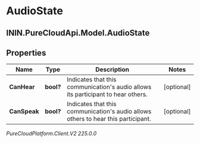 # AudioState

## ININ.PureCloudApi.Model.AudioState

## Properties

|Name | Type | Description | Notes|
|------------ | ------------- | ------------- | -------------|
| **CanHear** | **bool?** | Indicates that this communication&#39;s audio allows its participant to hear others. | [optional] |
| **CanSpeak** | **bool?** | Indicates that this communication&#39;s audio allows others to hear this participant. | [optional] |



_PureCloudPlatform.Client.V2 225.0.0_
